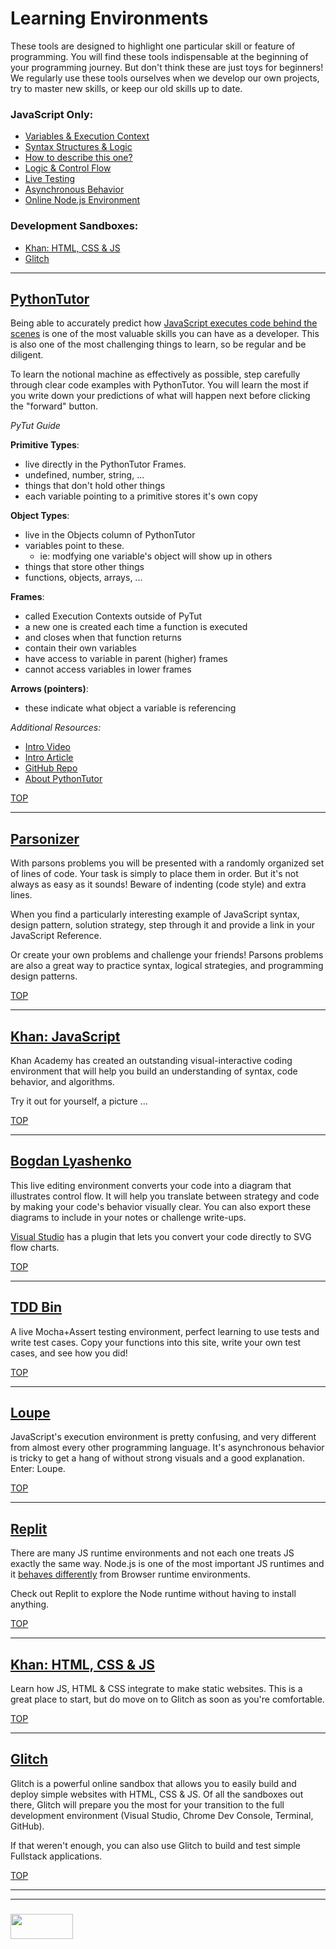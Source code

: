 # Learning Environments

These tools are designed to highlight one particular skill or feature of programming.  You will find these tools indispensable at the beginning of your programming journey. But don't think these are just toys for beginners!  We regularly use these tools ourselves when we develop our own projects, try to master new skills, or keep our old skills up to date.

### JavaScript Only:
* [Variables & Execution Context](#pythontutor)
* [Syntax Structures & Logic](#parsonizer)
* [How to describe this one?](#khan-javascript)
* [Logic & Control Flow](#bogdan-lyashenko)
* [Live Testing](#tdd-bin)
* [Asynchronous Behavior](#loupe)
* [Online Node.js Environment](#replit)

### Development Sandboxes:
* [Khan: HTML, CSS & JS](#khan-html-css-js)
* [Glitch](#glitch)

___

## [PythonTutor](http://www.pythontutor.com/javascript.html#)

Being able to accurately predict how [JavaScript executes code behind the scenes](https://github.com/elewa-academy/js-notional-machine) is one of the most valuable skills you can have as a developer.  This is also one of the most challenging things to learn, so be regular and be diligent. 

To learn the notional machine as effectively as possible, step carefully through clear code examples with PythonTutor.  You will learn the most if you write down your predictions of what will happen next before clicking the "forward" button.

_PyTut Guide_

__Primitive Types__:
* live directly in the PythonTutor Frames.
* undefined, number, string, ...
* things that don't hold other things
* each variable pointing to a primitive stores it's own copy

__Object Types__:
* live in the Objects column of PythonTutor
* variables point to these. 
  * ie: modfying one variable's object will show up in others
* things that store other things
* functions, objects, arrays, ...

__Frames__: 
* called Execution Contexts outside of PyTut
* a new one is created each time a function is executed
* and closes when that function returns
* contain their own variables
* have access to variable in parent (higher) frames
* cannot access variables in lower frames

__Arrows (pointers)__:
* these indicate what object a variable is referencing

_Additional Resources:_
* [Intro Video](https://www.youtube.com/watch?v=u0FbLpRDcxU)
* [Intro Article](http://pgbovine.net/python-tutor-live.htm)
* [GitHub Repo](https://github.com/pgbovine/OnlinePythonTutor)
* [About PythonTutor](https://www.youtube.com/watch?v=sVtXLdBRfyE)

[TOP](#learning-environments)

___

## [Parsonizer](https://elewa-academy.github.io/parsons/)

With parsons problems you will be presented with a randomly organized set of lines of code.  Your task is simply to place them in order.  But it's not always as easy as it sounds!  Beware of indenting (code style) and extra lines.

When you find a particularly interesting example of JavaScript syntax, design pattern, solution strategy, step through it and provide a link in your JavaScript Reference.

Or create your own problems and challenge your friends!  Parsons problems are also a great way to practice syntax, logical strategies, and programming design patterns. 


[TOP](#learning-environments)

___

## [Khan: JavaScript](https://www.khanacademy.org/computer-programming/new/pjs)

Khan Academy has created an outstanding visual-interactive coding environment that will help you build an understanding of syntax, code behavior, and algorithms.  

Try it out for yourself, a picture ...

[TOP](#learning-environments)

___

## [Bogdan Lyashenko](https://bogdan-lyashenko.github.io/js-code-to-svg-flowchart/docs/live-editor/index.html)

This live editing environment converts your code into a diagram that illustrates control flow.  It will help you translate between strategy and code by making your code's behavior visually clear.  You can also export these diagrams to include in your notes or challenge write-ups.

[Visual Studio](./pro-tools.md) has a plugin that lets you convert your code directly to SVG flow charts.

[TOP](#learning-environments)

___

## [TDD Bin](http://tddbin.com)

A live Mocha+Assert testing environment, perfect learning to use tests and write test cases. Copy your functions into this site, write your own test cases, and see how you did!

[TOP](#learning-environments)

___

## [Loupe](http://latentflip.com/loupe/?code=JC5vbignYnV0dG9uJywgJ2NsaWNrJywgZnVuY3Rpb24gb25DbGljaygpIHsKICAgIHNldFRpbWVvdXQoZnVuY3Rpb24gdGltZXIoKSB7CiAgICAgICAgY29uc29sZS5sb2coJ1lvdSBjbGlja2VkIHRoZSBidXR0b24hJyk7ICAgIAogICAgfSwgMjAwMCk7Cn0pOwoKY29uc29sZS5sb2coIkhpISIpOwoKc2V0VGltZW91dChmdW5jdGlvbiB0aW1lb3V0KCkgewogICAgY29uc29sZS5sb2coIkNsaWNrIHRoZSBidXR0b24hIik7Cn0sIDUwMDApOwoKY29uc29sZS5sb2coIldlbGNvbWUgdG8gbG91cGUuIik7!!!PGJ1dHRvbj5DbGljayBtZSE8L2J1dHRvbj4%3D)

JavaScript's execution environment is pretty confusing, and very different from almost every other programming language. It's asynchronous behavior is tricky to get a hang of without strong visuals and a good explanation.  Enter: Loupe.



[TOP](#learning-environments)

___

## [Replit](https://repl.it)

There are many JS runtime environments and not each one treats JS exactly the same way. Node.js is one of the most important JS runtimes and it [behaves differently](http://voidcanvas.com/node-vs-browsers/) from Browser runtime environments.

Check out Replit to explore the Node runtime without having to install anything.



[TOP](#learning-environments)

___


## [Khan: HTML, CSS & JS](https://www.khanacademy.org/computer-programming/new/webpage)

Learn how JS, HTML & CSS integrate to make static websites.   This is a great place to start, but do move on to Glitch as soon as you're comfortable.

[TOP](#learning-environments)

___

## [Glitch](https://glitch.com)

Glitch is a powerful online sandbox that allows you to easily build and deploy simple websites with HTML, CSS & JS.  Of all the sandboxes out there, Glitch will prepare you the most for your transition to the full development environment (Visual Studio, Chrome Dev Console, Terminal, GitHub).

If that weren't enough, you can also use Glitch to build and test simple Fullstack applications.

[TOP](#learning-environments)

___
___
### <a href="http://elewa.education/blog" target="_blank"><img src="https://user-images.githubusercontent.com/18554853/34921062-506450ae-f97d-11e7-875f-6feeb26ad72d.png" width="100" height="40"/></a>